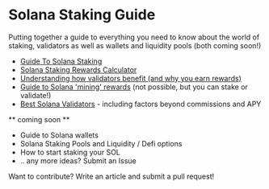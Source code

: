 # Solana Staking Guide

Putting together a guide to everything you need to know about the world of staking, validators as well as  wallets and liquidity pools (both coming soon!)

* [Guide To Solana Staking](https://solanaguide.github.io/)
* [Solana Staking Rewards Calculator](https://solanaguide.github.io/staking/solana-staking-rewards-calculator/)
* [Understanding how validators benefit (and why you earn rewards)](https://solanaguide.github.io/staking/how-much-do-solana-validators-make/)
* [Guide to Solana 'mining' rewards](https://solanaguide.github.io/staking/solana-coin-mining-guide-profitability-rewards-hardware/) (not possible, but you can stake or validate!)
* [Best Solana Validators](https://solanaguide.github.io/staking/find-the-best-solana-validator/) - including factors beyond commissions and APY

** coming soon **
* Guide to Solana wallets
* Solana Staking Pools and Liquidity / Defi options
* How to start staking your SOL
* .. any more ideas? Submit an Issue 

Want to contribute? Write an article and submit a pull request!
